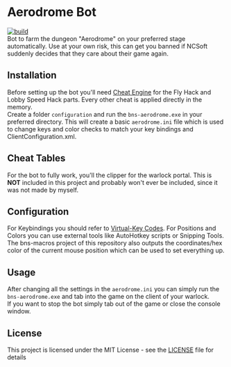 # Aerodrome Bot
[![build](https://github.com/DaRealFreak/bns-macros-rs/actions/workflows/build_aerodrome.yml/badge.svg)](https://github.com/DaRealFreak/bns-macros-rs/actions/workflows/build_aerodrome.yml)  
Bot to farm the dungeon "Aerodrome" on your preferred stage automatically. Use at your own risk, this can get you banned if NCSoft suddenly decides that they care about their game again.

## Installation
Before setting up the bot you'll need [Cheat Engine](https://www.cheatengine.org/) for the Fly Hack and Lobby Speed Hack parts. Every other cheat is applied directly in the memory.  
Create a folder `configuration` and run the `bns-aerodrome.exe` in your preferred directory. This will create a basic `aerodrome.ini` file which is used to change keys and color checks to match your key bindings and ClientConfiguration.xml.

## Cheat Tables
For the bot to fully work, you'll the clipper for the warlock portal. This is **NOT** included in this project and probably won't ever be included, since it was not made by myself.

## Configuration
For Keybindings you should refer to [Virtual-Key Codes](https://docs.microsoft.com/en-us/windows/win32/inputdev/virtual-key-codes).
For Positions and Colors you can use external tools like AutoHotkey scripts or Snipping Tools.
The bns-macros project of this repository also outputs the coordinates/hex color of the current mouse position which can be used to set everything up.

## Usage
After changing all the settings in the `aerodrome.ini` you can simply run the `bns-aerodrome.exe` and tab into the game on the client of your warlock.  
If you want to stop the bot simply tab out of the game or close the console window.

## License
This project is licensed under the MIT License - see the [LICENSE](LICENSE) file for details
